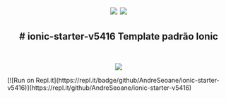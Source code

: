<h1 align="center">
    <img src="http://etecdrc.com.br/wp-content/uploads/2019/10/cropped-BRAS%C3%83O-ESCOLA-OFICIAL-2-1.png"/>
    <img src="https://encrypted-tbn0.gstatic.com/images?q=tbn%3AANd9GcQBKVR5dYoc4PMJC5-04IbWIz2i90xNI-UEUKoZ4ZS-xHMfYNim&usqp=CAU"/>
</h1>

<h2 align="center">
	# ionic-starter-v5416
	Template padrão Ionic
</h2>

<br>

<p align="center">
    <a href="http://etecdrc.com.br/" alt="ForTheBadge built-with-love">
            <img src="http://ForTheBadge.com/images/badges/built-with-love.svg"/>
    </a>
</p>
[![Run on Repl.it](https://repl.it/badge/github/AndreSeoane/ionic-starter-v5416)](https://repl.it/github/AndreSeoane/ionic-starter-v5416)